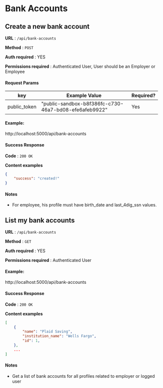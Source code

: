 # Bank Accounts

## Create a new bank account

**URL** : `/api/bank-accounts`

**Method** : `POST`

**Auth required** : YES

**Permissions required** : Authenticated User, User should be an Employer or Employee

#### Request Params

| key                   | Example Value                                          | Required?     |
| --------------------  | -----------------------------------------------------  | ------------- |
| public_token          |  "public-sandbox-b8f386fc-c730-46a7-bd08-efe6afeb9922" |     Yes       |

#### Example:

http://localhost:5000/api/bank-accounts

#### Success Response

**Code** : `200 OK`

**Content examples**

```json
{
    "success": "created!"
}
```

#### Notes

- For employee, his profile must have birth_date and last_4dig_ssn values.


## List my bank accounts

**URL** : `/api/bank-accounts`

**Method** : `GET`

**Auth required** : YES

**Permissions required** : Authenticated User

#### Example:

http://localhost:5000/api/bank-accounts

#### Success Response

**Code** : `200 OK`

**Content examples**

```json
[
    {
        "name": "Plaid Saving",
        "institution_name": "Wells Fargo",
        "id": 1,
    },
    ...
]
```

#### Notes

- Get a list of bank accounts for all profiles related to employer or logged user 
